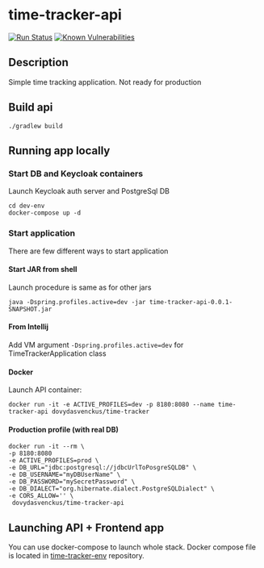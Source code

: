 # time-tracker-api
    
[![Run Status](https://api.shippable.com/projects/59fe1ab0e07b7707001c66e3/badge?branch=master)](https://app.shippable.com/github/dovydasvenckus/time-tracker-api/dashboard) [![Known Vulnerabilities](https://snyk.io//test/github/simple-time-tracker/time-tracker-api/badge.svg?targetFile=build.gradle)](https://snyk.io//test/github/simple-time-tracker/time-tracker-api?targetFile=build.gradle)  
## Description
Simple time tracking application. Not ready for
production
  
## Build api

    ./gradlew build

## Running app locally
### Start DB and Keycloak containers
Launch Keycloak auth server and PostgreSql DB

    cd dev-env
    docker-compose up -d

### Start application
There are few different ways to start application

#### Start JAR from shell    
Launch procedure is same as for other jars

    java -Dspring.profiles.active=dev -jar time-tracker-api-0.0.1-SNAPSHOT.jar
    
#### From Intellij
Add VM argument `-Dspring.profiles.active=dev` for TimeTrackerApplication class

#### Docker
Launch API container:
  
    docker run -it -e ACTIVE_PROFILES=dev -p 8180:8080 --name time-tracker-api dovydasvenckus/time-tracker

#### Production profile (with real DB)    
    docker run -it --rm \
    -p 8180:8080
    -e ACTIVE_PROFILES=prod \
    -e DB_URL="jdbc:postgresql://jdbcUrlToPosgreSQLDB" \
    -e DB_USERNAME="myDBUserName" \
    -e DB_PASSWORD="mySecretPassword" \
    -e DB_DIALECT="org.hibernate.dialect.PostgreSQLDialect" \
    -e CORS_ALLOW='' \
     dovydasvenckus/time-tracker-api
     
## Launching API + Frontend app
You can use docker-compose to launch whole stack.
 Docker compose file is located in [time-tracker-env](https://github.com/dovydasvenckus/time-tracker-env)
 repository.
